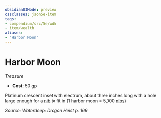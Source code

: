 ```yaml
---
obsidianUIMode: preview
cssclasses: json5e-item
tags:
- compendium/src/5e/wdh
- item/wealth
aliases: 
- "Harbor Moon"
---
```

# Harbor Moon
*Treasure*  

- **Cost**: 50 gp

Platinum crescent inset with electrum, about three inches long with a hole large enough for a [nib](/3-Mechanics/CLI/items/nib-wdh.md) to fit in (1 harbor moon = 5,000 [nibs](/3-Mechanics/CLI/items/nib-wdh.md))

*Source: Waterdeep: Dragon Heist p. 169*